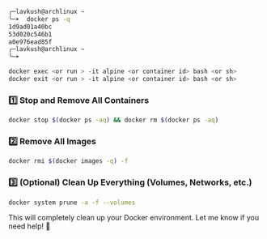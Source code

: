 ```sh
╭─lavkush@archlinux ~     
╰─➤  docker ps -q  
1d9ad01a40bc  
53d020c546b1  
a0e976ead85f  
╭─lavkush@archlinux ~     
╰─➤
```

```sh
docker exec <or run > -it alpine <or container id> bash <or sh>
docker exit <or run > -it alpine <or container id> bash <or sh>

``` 
### 1️⃣ Stop and Remove All Containers

```sh
docker stop $(docker ps -aq) && docker rm $(docker ps -aq)
```

### 2️⃣ Remove All Images

```sh
docker rmi $(docker images -q) -f
```

### 3️⃣ (Optional) Clean Up Everything (Volumes, Networks, etc.)

```sh
docker system prune -a -f --volumes
```

This will completely clean up your Docker environment. Let me know if you need help! 🚀

